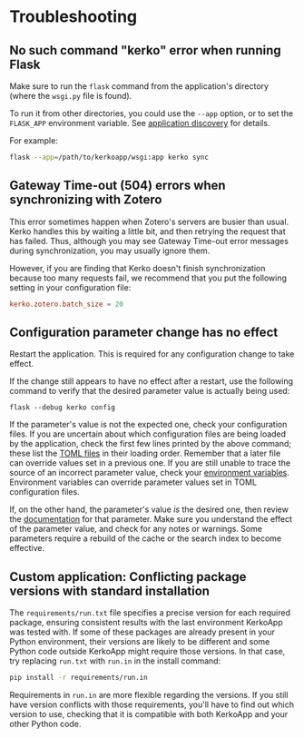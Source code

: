 # Troubleshooting

## No such command "kerko" error when running Flask

Make sure to run the `flask` command from the application's directory (where the
`wsgi.py` file is found).

To run it from other directories, you could use the `--app` option, or to set
the `FLASK_APP` environment variable. See [application
discovery](https://flask.palletsprojects.com/en/2.3.x/cli/#application-discovery)
for details.

For example:

```bash
flask --app=/path/to/kerkoapp/wsgi:app kerko sync
```


## Gateway Time-out (504) errors when synchronizing with Zotero

This error sometimes happen when Zotero's servers are busier than usual. Kerko
handles this by waiting a little bit, and then retrying the request that has
failed. Thus, although you may see Gateway Time-out error messages during
synchronization, you may usually ignore them.

However, if you are finding that Kerko doesn't finish synchronization because
too many requests fail, we recommend that you put the following setting in your
configuration file:

```toml
kerko.zotero.batch_size = 20
```


## Configuration parameter change has no effect

Restart the application. This is required for any configuration change to take
effect.

If the change still appears to have no effect after a restart, use the following
command to verify that the desired parameter value is actually being used:

```
flask --debug kerko config
```

If the parameter's value is not the expected one, check your configuration
files. If you are uncertain about which configuration files are being loaded by
the application, check the first few lines printed by the above command; these
list the [TOML files] in their loading order. Remember that a later file can
override values set in a previous one. If you are still unable to trace the
source of an incorrect parameter value, check your [environment variables].
Environment variables can override parameter values set in TOML configuration
files.

If, on the other hand, the parameter's value *is* the desired one, then review
the [documentation](config-params.md) for that parameter. Make sure you
understand the effect of the parameter value, and check for any notes or
warnings. Some parameters require a rebuild of the cache or the search index to
become effective.


## Custom application: Conflicting package versions with standard installation

The `requirements/run.txt` file specifies a precise version for each required
package, ensuring consistent results with the last environment KerkoApp was
tested with. If some of these packages are already present in your Python
environment, their versions are likely to be different and some Python code
outside KerkoApp might require those versions. In that case, try replacing
`run.txt` with `run.in` in the install command:

```bash
pip install -r requirements/run.in
```

Requirements in `run.in` are more flexible regarding the versions. If you still
have version conflicts with those requirements, you'll have to find out which
version to use, checking that it is compatible with both KerkoApp and your other
Python code.


[environment variables]: config-basics.md#environment-variables
[TOML files]: config-basics.md#toml-files
